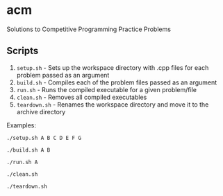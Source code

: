 # acm
Solutions to Competitive Programming Practice Problems

## Scripts 

1. `setup.sh` - Sets up the workspace directory with .cpp files for each problem passed as an argument
2. `build.sh` - Compiles each of the problem files passed as an argument
3. `run.sh` - Runs the compiled executable for a given problem/file
4. `clean.sh` - Removes all compiled executables
5. `teardown.sh` - Renames the workspace directory and move it to the archive directory

Examples: 

```shell
./setup.sh A B C D E F G

./build.sh A B

./run.sh A

./clean.sh

./teardown.sh
```